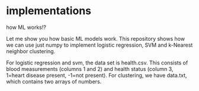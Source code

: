 # implementations
how ML works!?

Let me show you how basic ML models work.
This repository shows how we can use just numpy to implement logistic regression, SVM and k-Nearest neighbor clustering.

For logistic regression and svm, the data set is health.csv.  This consists of blood measurements (columns 1 and 2) and health status (column 3, 1=heart disease present, -1=not present). 
For clustering, we have data.txt, which contains two arrays of numbers.
